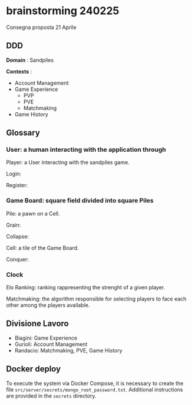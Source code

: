 # brainstorming 240225

Consegna proposta 21 Aprile

## DDD

**Domain** : Sandpiles

**Contexts** :

- Account Management
- Game Experience
  - PVP
  - PVE
  - Matchmaking
- Game History

## Glossary

### User: a human interacting with the application through

Player: a User interacting with the sandpiles game.

Login:

Register:

### Game Board: square field divided into square Piles

Pile: a pawn on a Cell.

Grain:

Collapse:

Cell: a tile of the Game Board.

Conquer:

### Clock

Elo Ranking: ranking rappresenting the strenght of a given player.

Matchmaking: the algorithm responsible for selecting players to face each
other among the players available.

## Divisione Lavoro

- Biagini: Game Experience
- Gurioli: Account Management
- Randacio: Matchmaking, PVE, Game History

## Docker deploy

To execute the system via Docker Compose, it is necessary to create the file
`src/server/secrets/mongo_root_password.txt`. Additional instructions are
provided in the `secrets` directory.
